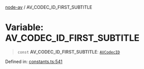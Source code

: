 [node-av](../globals.md) / AV\_CODEC\_ID\_FIRST\_SUBTITLE

# Variable: AV\_CODEC\_ID\_FIRST\_SUBTITLE

> `const` **AV\_CODEC\_ID\_FIRST\_SUBTITLE**: [`AVCodecID`](../type-aliases/AVCodecID.md)

Defined in: [constants.ts:541](https://github.com/seydx/av/blob/f8631fc881b394300b1479f511d55cf1c370a87f/src/constants/constants.ts#L541)
